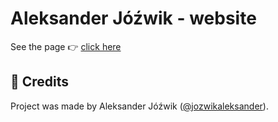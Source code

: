 # Aleksander Jóźwik - website

See the page 👉 [click here](https://aleksanderjozwik.me)

## 👤 Credits
Project was made by Aleksander Jóźwik ([@jozwikaleksander](https://github.com/jozwikaleksander)).
